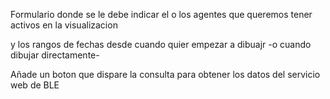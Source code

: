 Formulario donde se le debe indicar el
o los agentes que queremos tener activos en la visualizacion

y los rangos de fechas desde cuando quier empezar a dibuajr
-o cuando dibujar directamente-

Añade un boton que dispare la consulta para obtener los datos del servicio web de BLE
